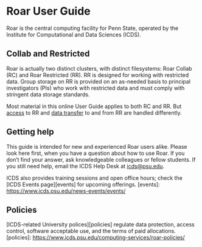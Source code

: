 # Roar User Guide

Roar is the central computing facility for Penn State, 
operated by the Institute for Computational and Data Sciences (ICDS).

## Collab and Restricted

Roar is actually two distinct clusters, with distinct filesystems:
Roar Collab (RC) and Roar Restricted (RR).
RR is designed for working with restricted data. 
Group storage on RR is provided on an as-needed basis 
to principal investigators (PIs) who work with restricted data 
and must comply with stringent data storage standards.

Most material in this online User Guide applies to both RC and RR. 
But [access](restricted/rr-getting-started.md) to RR 
and [data transfer](restricted/rr-handling-data.md) to and from RR
are handled differently.

## Getting help

This guide is intended for new and experienced Roar users alike.
Please look here first, when you have a question about how to use Roar.
If you don’t find your answer, ask knowledgeable colleagues or fellow students.
If you still need help, email the ICDS Help Desk at <icds@psu.edu>.

ICDS also provides training sessions and open office hours;
check the [ICDS Events page][events] for upcoming offerings.
[events]: https://www.icds.psu.edu/news-events/events/

## Policies

[ICDS-related University polices][policies] regulate data protection,
access control, software acceptable use, and the terms of paid allocations.
[policies]: https://www.icds.psu.edu/computing-services/roar-policies/
